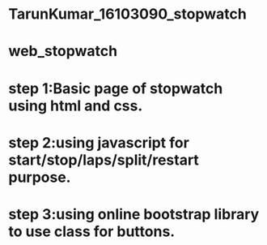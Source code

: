 # TarunKumar_16103090_stopwatch
# web_stopwatch 
# step 1:Basic page of stopwatch using html and css.
# step 2:using javascript for start/stop/laps/split/restart purpose.
# step 3:using online bootstrap library to use class for buttons.

